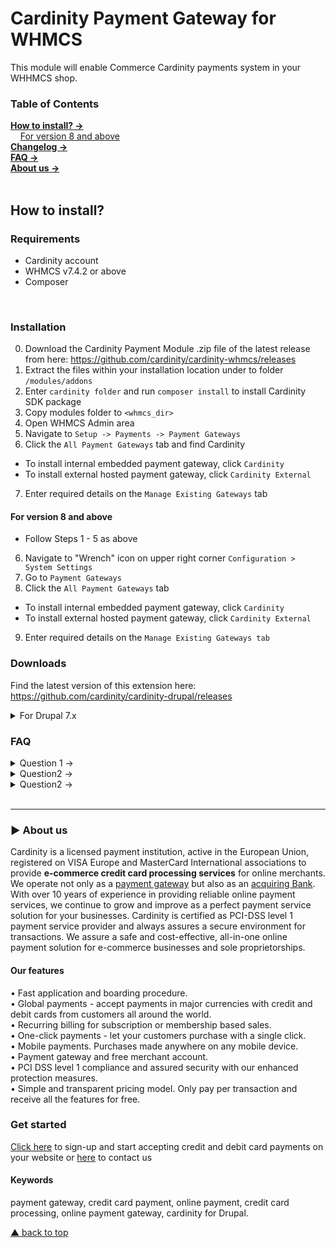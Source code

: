 # Cardinity Payment Gateway for WHMCS
This module will enable Commerce Cardinity payments system in your WHHMCS shop. 

### Table of Contents  
[<b>How to install? →</b>](#how-to-install)<br>
       [For version 8 and above](#For-version-8-and-above)   
 [<b>Changelog →</b>](#changelog)<br>
 [<b>FAQ →</b>](#faq)<br>
 [<b>About us →</b>](#-aboutus)<br>     
<a name="headers"/>  

## How to install?

### Requirements
* Cardinity account
* WHMCS v7.4.2 or above
* Composer
<br>

### Installation

0) Download the Cardinity Payment Module .zip file of the latest release from here: https://github.com/cardinity/cardinity-whmcs/releases
1) Extract the files within your installation location under to folder ```/modules/addons```
2) Enter ```cardinity folder``` and run ```composer install``` to install Cardinity SDK package
3) Copy modules folder to ```<whmcs_dir>```
4) Open WHMCS Admin area
5) Navigate to ```Setup -> Payments -> Payment Gateways```
6) Click the ```All Payment Gateways``` tab and find Cardinity
- To install internal embedded payment gateway, click ```Cardinity```
- To install external hosted payment gateway, click ```Cardinity External```
7) Enter required details on the ```Manage Existing Gateways``` tab

#### For version 8 and above
* Follow Steps 1 - 5 as above
6) Navigate to "Wrench" icon on upper right corner ```Configuration > System Settings```
7) Go to ```Payment Gateways```
8) Click the ```All Payment Gateways``` tab
- To install internal embedded payment gateway, click ```Cardinity```
- To install external hosted payment gateway, click ```Cardinity External```
9) Enter required details on the ```Manage Existing Gateways tab```
### Downloads
Find the latest version of this extension here: https://github.com/cardinity/cardinity-drupal/releases

<details show>
  <summary>For Drupal 7.x</summary>
  
| Version       | Description                                         |Link        |
| ------------- |-----------------------------------------------------|------------|
| 1.0.0         | Cardinity Payment Module for Drupal 7.x.            | <a href="https://github.com/cardinity/cardinity-drupal/releases/tag/1.0.0">Download</a> |
</details>

### FAQ
<details>
  <summary>Question 1 →</summary>
  Answer1
  </details>
  <details>
  <summary>Question2 →</summary>
  Answer2
  </details>
  <details>
<summary>Question2 →</summary>
  Answer2
  </details>

<br>

-----

### ► About us
Cardinity is a licensed payment institution, active in the European Union, registered on VISA Europe and MasterCard International associations to provide <b>e-commerce credit card processing services</b> for online merchants. We operate not only as a <u>payment gateway</u> but also as an <u>acquiring Bank</u>. With over 10 years of experience in providing reliable online payment services, we continue to grow and improve as a perfect payment service solution for your businesses. Cardinity is certified as PCI-DSS level 1 payment service provider and always assures a secure environment for transactions. We assure a safe and cost-effective, all-in-one online payment solution for e-commerce businesses and sole proprietorships.<br>
#### Our features
• Fast application and boarding procedure.   
• Global payments - accept payments in major currencies with credit and debit cards from customers all around the world.   
• Recurring billing for subscription or membership based sales.  
• One-click payments - let your customers purchase with a single click.   
• Mobile payments. Purchases made anywhere on any mobile device.   
• Payment gateway and free merchant account.   
• PCI DSS level 1 compliance and assured security with our enhanced protection measures.   
• Simple and transparent pricing model. Only pay per transaction and receive all the features for free.
### Get started
<a href="https://cardinity.com/sign-up">Click here</a> to sign-up and start accepting credit and debit card payments on your website or <a href="https://cardinity.com/company/contact-us">here</a> to contact us 
#### Keywords
payment gateway, credit card payment, online payment, credit card processing, online payment gateway, cardinity for Drupal.     

  
 [▲ back to top](#Cardinity-Payment-Gateway-for-PrestaShop)
<!--
**fjundzer/fjundzer** is a ✨ _special_ ✨ repository because its `README.md` (this file) appears on your GitHub profile.

